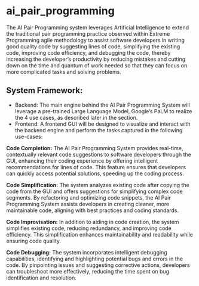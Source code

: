 # ai_pair_programming

The AI Pair Programming system leverages Artificial Intelligence to extend the traditional pair programming practice observed within Extreme Programming agile methodology to assist software developers in writing good quality code by suggesting lines of code, simplifying the existing code, improving code efficiency, and debugging the code, thereby increasing the developer’s productivity by reducing mistakes and cutting down on the time and quantum of work needed so that they can focus on more complicated tasks and solving problems.

## System Framework:
- Backend: The main engine behind the AI Pair Programming System will leverage a pre-trained Large Language Model, Google’s PaLM to realize the 4 use cases, as described later in the section.
- Frontend: A frontend GUI will be designed to visualize and interact with the backend engine and perform the tasks captured in the following use-cases:
  
**Code Completion:** The AI Pair Programming System provides real-time, contextually relevant code suggestions to software developers through the GUI, enhancing their coding experience by offering intelligent recommendations for lines of code. This feature ensures that developers can quickly access potential solutions, speeding up the coding process.

**Code Simplification:** The system analyzes existing code after copying the code from the GUI and offers suggestions for simplifying complex code segments. By refactoring and optimizing code snippets, the AI Pair Programming System assists developers in creating cleaner, more maintainable code, aligning with best practices and coding standards.

**Code Improvisation:** In addition to aiding in code creation, the system simplifies existing code, reducing redundancy, and improving code efficiency. This simplification enhances maintainability and readability while ensuring code quality.

**Code Debugging:** The system incorporates intelligent debugging capabilities, identifying and highlighting potential bugs and errors in the code. By pinpointing issues and suggesting corrective actions, developers can troubleshoot more effectively, reducing the time spent on bug identification and resolution.
